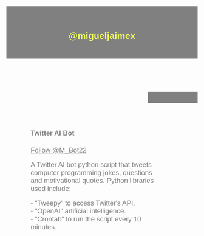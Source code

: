 <html>
	<head>
	<link rel="stylesheet" href="https://use.fontawesome.com/releases/v5.8.2/css/all.css">
	<title>@migueljaimex</title>
<style>
/* Layout */
header {
  background-color: gray;
  padding: 30px;
  text-align: center;
  font-size: 20px;
  color: white;
}
aside {
  background-color: gray;
  float: right;
  width: 20%;
  padding: 15px;
  margin-top: 7px;
  text-align: left;
} 
section {
	float: center;
	text-align: left;
	width: 65%;
	padding: 64px;
}
	/* Text Formatting */
		/* Site Title Style */
		h1 {color:#efff60; font-family: Arial, Helvetica, sans-serif;font-size: larger;}
		/* UNUSED Style */
		h2 {color:#efff60; font-family: Arial, Helvetica, sans-serif;font-size: larger;}
		h3 {color:rgb(253, 253, 253); font-family: Arial, Helvetica, sans-serif;font-size: 15px}
		p {color:gray; font-family: Arial, Helvetica, sans-serif;font-size: 15px}
		/* Post Content Style */
		a {color:gray; font-family: Arial, Helvetica, sans-serif;font-size: large;}
		/* Post Title Color */
		h4 {color:gray; font-family: Arial, Helvetica, sans-serif;font-size: large;}
</style>
<header>
	<meta name="viewport" content="width=device-width, initial-scale=1.0">
	<meta name="viewport" content="height=device-height, initial-scale=1.0">
<h1>@migueljaimex</h1>
<!-- Instagram Button -->
<a href="https://instagram.com/migueljaimex">
	<span style="font-size: 2.0rem;">
		<span style="color: rgb(255, 0, 149);">
		   <i class="fab fa-instagram"></i>
		</span>
	</span>
 </a>
<!-- Twitter Button -->
<a href="https://twitter.com/migueljaimex" target="_blank">
    <span style="font-size: 2.0rem;">
        <span style="color: rgb(29, 161, 242);">
            <i class="fab fa-twitter"></i>
        </span>
    </span>
</a>
</header>
	</head>
<aside>
</aside>
<section>
<!-- TITLE  -->
<br> <h4> Twitter AI Bot </h4>
	<!-- Twitter Bot Embed Code -->
	<a href="https://twitter.com/M_Bot22?ref_src=twsrc%5Etfw" class="twitter-follow-button" data-size="large" data-show-count="false">Follow @M_Bot22</a><script async src="https://platform.twitter.com/widgets.js" charset="utf-8"></script> <br> <br>
<!-- Entry #1 -->
	<a>A Twitter AI bot python script that tweets computer programming jokes, questions and motivational quotes. Python libraries used include:</a> <br> <br>
		<a>- "Tweepy" to access Twitter's API. <br>
		- "OpenAI" artificial intelligence. <br>
		- "Crontab" to run the script every 10 minutes.</a>
</section>
</html>
